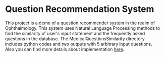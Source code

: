 # Question Recommendation System
This project is a demo of a question recommender system in the realm of Ophthalmology. This system uses Natural Language Processing methods to find the similarity of user's input statement and the frequently asked questions in the database.
The MedicalQuestionsSimilarity directory includes python codes and two outputs with 5 arbitrary input questions. Also you can find more details about implementation [here](https://github.com/MhmDSmdi/Text-Similarity/blob/master/main.ipynb).
